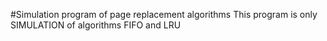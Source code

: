 #Simulation program of page replacement algorithms 
This program is only SIMULATION of algorithms FIFO and LRU 
